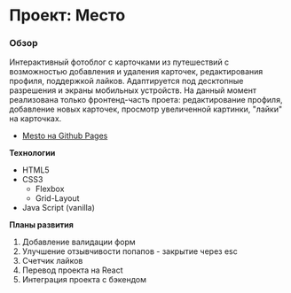 # Проект: Место

### Обзор

Интерактивный фотоблог с карточками из путешествий с возможностью добавления и удаления карточек, редактирования профиля, поддержкой лайков.
Адаптируется под десктопные разрешения и экраны мобильных устройств.
На данный момент реализована только фронтенд-часть проета: редактирование профиля, добавление новых карточек, просмотр увеличенной картинки, "лайки" на карточках.

* [Mesto на Github Pages](https://ns-mamaev.github.io/mesto/)

**Технологии**

* HTML5
* CSS3
  * Flexbox
  * Grid-Layout
* Java Script (vanilla)

**Планы развития**
1. Добавление валидации форм
2. Улучшение отзывчивости попапов - закрытие через esc
3. Cчетчик лайков
4. Перевод проекта на React
5. Интеграция проекта с бэкендом
